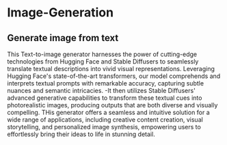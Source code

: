 # Image-Generation
## Generate image from text
This Text-to-image generator harnesses the power of cutting-edge technologies from Hugging Face and Stable Diffusers to seamlessly translate textual descriptions into vivid visual representations. Leveraging Hugging Face's state-of-the-art transformers, our model comprehends and interprets textual prompts with remarkable accuracy, capturing subtle nuances and semantic intricacies. 
-It then utilizes Stable Diffusers' advanced generative capabilities to transform these textual cues into photorealistic images, producing outputs that are both diverse and visually compelling. THis generator offers a seamless and intuitive solution for a wide range of applications, including creative content creation, visual storytelling, and personalized image synthesis, empowering users to effortlessly bring their ideas to life in stunning detail.
